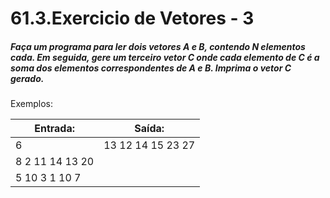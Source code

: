 # 61.3.Exercicio de Vetores - 3
##### Faça um programa para ler dois vetores A e B, contendo N elementos cada. Em seguida, gere um terceiro vetor C onde cada elemento de C é a soma dos elementos correspondentes de A e B. Imprima o vetor C gerado.

Exemplos:

| Entrada:          | Saída:            |
|-------------------|-------------------|
| 6                 | 13 12 14 15 23 27 |
| 8 2 11 14 13 20   |
| 5 10 3 1 10 7     |